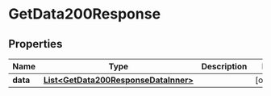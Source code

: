 

# GetData200Response

## Properties

Name | Type | Description | Notes
------------ | ------------- | ------------- | -------------
**data** | [**List&lt;GetData200ResponseDataInner&gt;**](GetData200ResponseDataInner.md) |  |  [optional]




